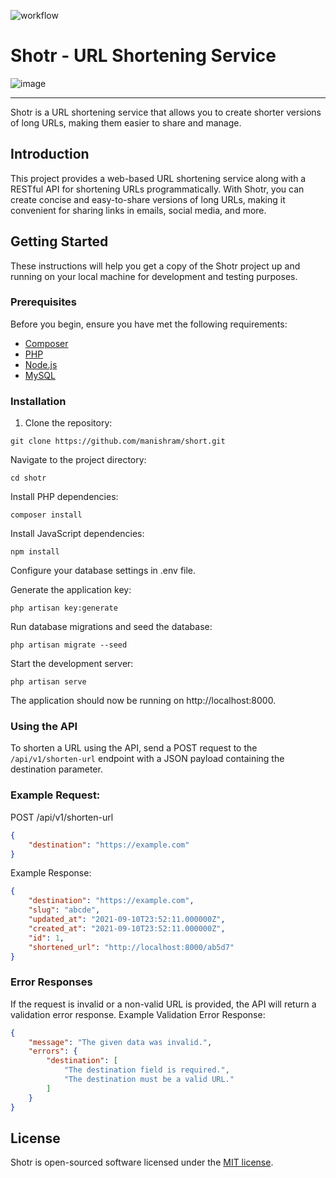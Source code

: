 ![workflow](https://github.com/manishram/shotr/actions/workflows/laravel.yml/badge.svg)

# Shotr - URL Shortening Service
![image](https://github.com/manishram/shotr/assets/22790904/a3bcc91c-f612-4e86-b071-808c86a454b6)

---

Shotr is a URL shortening service that allows you to create shorter versions of long URLs, making them easier to share and manage.

## Introduction

This project provides a web-based URL shortening service along with a RESTful API for shortening URLs programmatically. With Shotr, you can create concise and easy-to-share versions of long URLs, making it convenient for sharing links in emails, social media, and more.

## Getting Started

These instructions will help you get a copy of the Shotr project up and running on your local machine for development and testing purposes.

### Prerequisites

Before you begin, ensure you have met the following requirements:

- [Composer](https://getcomposer.org/download/)
- [PHP](https://www.php.net/downloads.php)
- [Node.js](https://nodejs.org/en/download/)
- [MySQL](https://dev.mysql.com/downloads/installer/)

### Installation

1. Clone the repository:

```
git clone https://github.com/manishram/short.git
```
Navigate to the project directory:

```
cd shotr
```
Install PHP dependencies:

```
composer install
```
Install JavaScript dependencies:

```
npm install
```
Configure your database settings in .env file.

Generate the application key:

```
php artisan key:generate
```

Run database migrations and seed the database:

```
php artisan migrate --seed
```

Start the development server:

```
php artisan serve
```
The application should now be running on http://localhost:8000.


### Using the API
To shorten a URL using the API, send a POST request to the ```/api/v1/shorten-url``` endpoint with a JSON payload containing the destination parameter.

### Example Request:

POST /api/v1/shorten-url

```json
{
    "destination": "https://example.com"
}
```

Example Response:

```json
{
    "destination": "https://example.com",
    "slug": "abcde",
    "updated_at": "2021-09-10T23:52:11.000000Z",
    "created_at": "2021-09-10T23:52:11.000000Z",
    "id": 1,
    "shortened_url": "http://localhost:8000/ab5d7"
}
```

### Error Responses
If the request is invalid or a non-valid URL is provided, the API will return a validation error response.
Example Validation Error Response:

```json
{
    "message": "The given data was invalid.",
    "errors": {
        "destination": [
            "The destination field is required.",
            "The destination must be a valid URL."
        ]
    }
}
```
## License

Shotr is open-sourced software licensed under the [MIT license](https://opensource.org/licenses/MIT).
